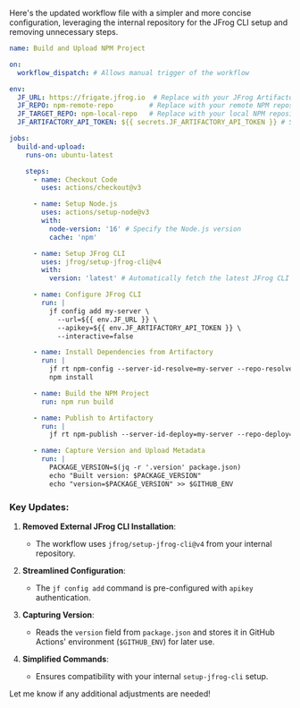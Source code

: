 Here's the updated workflow file with a simpler and more concise configuration, leveraging the internal repository for the JFrog CLI setup and removing unnecessary steps.

```yaml
name: Build and Upload NPM Project

on:
  workflow_dispatch: # Allows manual trigger of the workflow

env:
  JF_URL: https://frigate.jfrog.io  # Replace with your JFrog Artifactory URL
  JF_REPO: npm-remote-repo         # Replace with your remote NPM repository
  JF_TARGET_REPO: npm-local-repo   # Replace with your local NPM repository
  JF_ARTIFACTORY_API_TOKEN: ${{ secrets.JF_ARTIFACTORY_API_TOKEN }} # Store the token as a GitHub secret

jobs:
  build-and-upload:
    runs-on: ubuntu-latest

    steps:
      - name: Checkout Code
        uses: actions/checkout@v3

      - name: Setup Node.js
        uses: actions/setup-node@v3
        with:
          node-version: '16' # Specify the Node.js version
          cache: 'npm'

      - name: Setup JFrog CLI
        uses: jfrog/setup-jfrog-cli@v4
        with:
          version: 'latest' # Automatically fetch the latest JFrog CLI version

      - name: Configure JFrog CLI
        run: |
          jf config add my-server \
            --url=${{ env.JF_URL }} \
            --apikey=${{ env.JF_ARTIFACTORY_API_TOKEN }} \
            --interactive=false

      - name: Install Dependencies from Artifactory
        run: |
          jf rt npm-config --server-id-resolve=my-server --repo-resolve=${{ env.JF_REPO }}
          npm install

      - name: Build the NPM Project
        run: npm run build

      - name: Publish to Artifactory
        run: |
          jf rt npm-publish --server-id-deploy=my-server --repo-deploy=${{ env.JF_TARGET_REPO }}

      - name: Capture Version and Upload Metadata
        run: |
          PACKAGE_VERSION=$(jq -r '.version' package.json)
          echo "Built version: $PACKAGE_VERSION"
          echo "version=$PACKAGE_VERSION" >> $GITHUB_ENV
```

### Key Updates:
1. **Removed External JFrog CLI Installation**:
   - The workflow uses `jfrog/setup-jfrog-cli@v4` from your internal repository.

2. **Streamlined Configuration**:
   - The `jf config add` command is pre-configured with `apikey` authentication.

3. **Capturing Version**:
   - Reads the `version` field from `package.json` and stores it in GitHub Actions' environment (`$GITHUB_ENV`) for later use.

4. **Simplified Commands**:
   - Ensures compatibility with your internal `setup-jfrog-cli` setup.

Let me know if any additional adjustments are needed!
